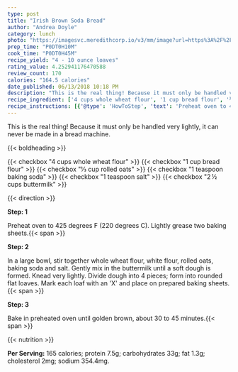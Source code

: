 ```yaml
---
type: post
title: "Irish Brown Soda Bread"
author: "Andrea Doyle"
category: lunch
photo: "https://imagesvc.meredithcorp.io/v3/mm/image?url=https%3A%2F%2Fimages.media-allrecipes.com%2Fuserphotos%2F41738.jpg"
prep_time: "P0DT0H10M"
cook_time: "P0DT0H45M"
recipe_yield: "4 - 10 ounce loaves"
rating_value: 4.252941176470588
review_count: 170
calories: "164.5 calories"
date_published: 06/13/2018 10:18 PM
description: "This is the real thing! Because it must only be handled very lightly, it can never be made in a bread machine."
recipe_ingredient: ['4 cups whole wheat flour', '1 cup bread flour', '⅓ cup rolled oats', '1 teaspoon baking soda', '1 teaspoon salt', '2\u2009½ cups buttermilk']
recipe_instructions: [{'@type': 'HowToStep', 'text': 'Preheat oven to 425 degrees F (220 degrees C). Lightly grease two baking sheets.\n'}, {'@type': 'HowToStep', 'text': "In a large bowl, stir together whole wheat flour, white flour, rolled oats, baking soda and salt. Gently mix in the buttermilk until a soft dough is formed. Knead very lightly. Divide dough into 4 pieces; form into rounded flat loaves. Mark each loaf with an 'X' and place on prepared baking sheets.\n"}, {'@type': 'HowToStep', 'text': 'Bake in preheated oven until golden brown, about 30 to 45 minutes.\n'}]
---
```


This is the real thing! Because it must only be handled very lightly, it can never be made in a bread machine. 

{{< boldheading >}}

{{< checkbox "4 cups whole wheat flour" >}}
{{< checkbox "1 cup bread flour" >}}
{{< checkbox "⅓ cup rolled oats" >}}
{{< checkbox "1 teaspoon baking soda" >}}
{{< checkbox "1 teaspoon salt" >}}
{{< checkbox "2 ½ cups buttermilk" >}}


{{< direction >}}

**Step: 1**

Preheat oven to 425 degrees F (220 degrees C). Lightly grease two baking sheets.{{< span >}}

**Step: 2**

In a large bowl, stir together whole wheat flour, white flour, rolled oats, baking soda and salt. Gently mix in the buttermilk until a soft dough is formed. Knead very lightly. Divide dough into 4 pieces; form into rounded flat loaves. Mark each loaf with an 'X' and place on prepared baking sheets.{{< span >}}

**Step: 3**

Bake in preheated oven until golden brown, about 30 to 45 minutes.{{< span >}}

{{< nutrition >}}

**Per Serving:** 165 calories; protein 7.5g; carbohydrates 33g; fat 1.3g; cholesterol 2mg; sodium 354.4mg.